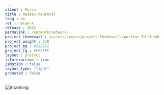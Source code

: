 ```yaml
---
client : Perso
title : Réseau neuronal
lang : en
ref : network
release : 2022
permalink : /en/work/network
project_thumbnail : /assets/images/projets-thumbnails/pasteur_3d_thumb.webp
project_weight : 210
project_bg : #222222
project_fg : #FFFFFF
layout : project
isInteraction : true
isMotion : false
layout_type: "light"
promoted : false
---
```


![incoming](/assets/images/incoming-en.webp)
